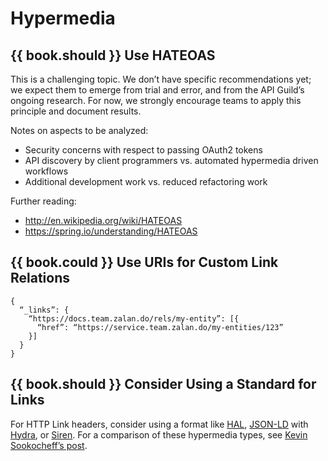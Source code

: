 # Hypermedia

## {{ book.should }} Use HATEOAS

This is a challenging topic. We don’t have specific recommendations yet; we expect them to emerge
from trial and error, and from the API Guild’s ongoing research. For now, we strongly encourage
teams to apply this principle and document results.

Notes on aspects to be analyzed:

* Security concerns with respect to  passing OAuth2 tokens
* API discovery by client programmers vs. automated hypermedia driven workflows
* Additional development work vs. reduced refactoring work

Further reading:

* http://en.wikipedia.org/wiki/HATEOAS
* https://spring.io/understanding/HATEOAS

## {{ book.could }} Use URIs for Custom Link Relations

    {
      “_links”: {
        “https://docs.team.zalan.do/rels/my-entity”: [{
          “href”: “https://service.team.zalan.do/my-entities/123”
        }]
      }
    }

## {{ book.should }} Consider Using a Standard for Links

For HTTP Link headers, consider using a format like [HAL](http://stateless.co/hal_specification.html),
[JSON-LD](http://json-ld.org/) with [Hydra](http://www.markus-lanthaler.com/hydra/spec/latest/core/),
or [Siren](https://github.com/kevinswiber/siren). For a comparison of these hypermedia types, see
[Kevin Sookocheff’s post](http://sookocheff.com/post/api/on-choosing-a-hypermedia-format/).